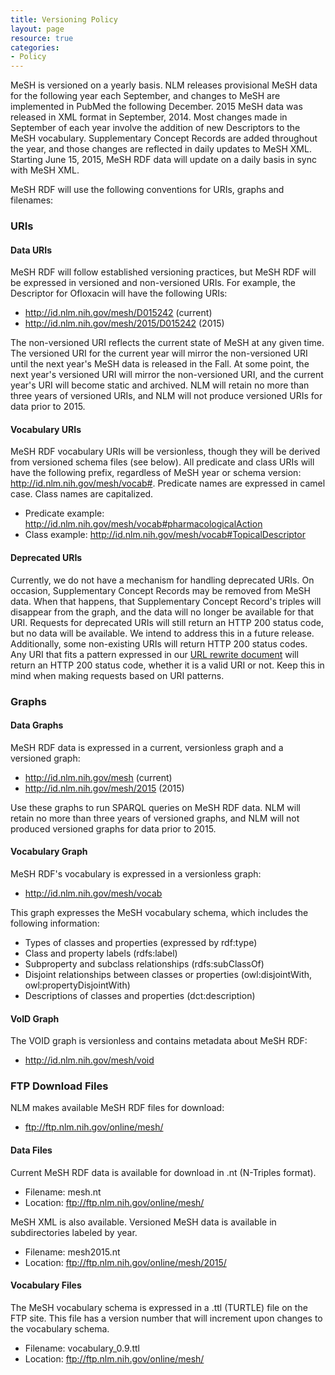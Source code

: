 ```yaml
---
title: Versioning Policy
layout: page
resource: true
categories:
- Policy
---
```


MeSH is versioned on a yearly basis. NLM releases provisional MeSH data for the following year each September, and changes to MeSH are implemented in PubMed the following December. 2015 MeSH data was released in XML format in September, 2014. Most changes made in September of each year involve the addition of new Descriptors to the MeSH vocabulary. Supplementary Concept Records are added throughout the year, and those changes are reflected in daily updates to MeSH XML. Starting June 15, 2015, MeSH RDF data will update on a daily basis in sync with MeSH XML. 

MeSH RDF will use the following conventions for URIs, graphs and filenames:

### URIs

#### Data URIs

MeSH RDF will follow established versioning practices, but MeSH RDF will be expressed in versioned and non-versioned URIs. For example, the Descriptor for Ofloxacin will have the following URIs:

* http://id.nlm.nih.gov/mesh/D015242 (current)
* http://id.nlm.nih.gov/mesh/2015/D015242 (2015)

The non-versioned URI reflects the current state of MeSH at any given time. The versioned URI for the current year will mirror the non-versioned URI until the next year's MeSH data is released in the Fall. At some point, the next year's versioned URI will mirror the non-versioned URI, and the current year's URI will become static and archived. NLM will retain no more than three years of versioned URIs, and NLM will not produce versioned URIs for data prior to 2015. 

#### Vocabulary URIs

MeSH RDF vocabulary URIs will be versionless, though they will be derived from versioned schema files (see below). All predicate and class URIs will have the following prefix, regardless of MeSH year or schema version: http://id.nlm.nih.gov/mesh/vocab#. Predicate names are expressed in camel case. Class names are capitalized.

* Predicate example: http://id.nlm.nih.gov/mesh/vocab#pharmacologicalAction
* Class example: http://id.nlm.nih.gov/mesh/vocab#TopicalDescriptor

#### Deprecated URIs

Currently, we do not have a mechanism for handling deprecated URIs. On occasion, Supplementary Concept Records may be removed from MeSH data. When that happens, that Supplementary Concept Record's triples will disappear from the graph, and the data will no longer be available for that URI. Requests for deprecated URIs will still return an HTTP 200 status code, but no data will be available. We intend to address this in a future release. Additionally, some non-existing URIs will return HTTP 200 status codes. Any URI that fits a pattern expressed in our [URL rewrite document](https://github.com/HHS/lodestar/blob/meshrdf/web-ui/src/main/webapp/WEB-INF/urlrewrite.xml) will return an HTTP 200 status code, whether it is a valid URI or not. Keep this in mind when making requests based on URI patterns. 

### Graphs

#### Data Graphs

MeSH RDF data is expressed in a current, versionless graph and a versioned graph:

* http://id.nlm.nih.gov/mesh (current)
* http://id.nlm.nih.gov/mesh/2015 (2015)

Use these graphs to run SPARQL queries on MeSH RDF data. NLM will retain no more than three years of versioned graphs, and NLM will not produced versioned graphs for data prior to 2015. 

#### Vocabulary Graph

MeSH RDF's vocabulary is expressed in a versionless graph:

* http://id.nlm.nih.gov/mesh/vocab 

This graph expresses the MeSH vocabulary schema, which includes the following information:

* Types of classes and properties (expressed by rdf:type)
* Class and property labels (rdfs:label)
* Subproperty and subclass relationships (rdfs:subClassOf)
* Disjoint relationships between classes or properties (owl:disjointWith, owl:propertyDisjointWith)
* Descriptions of classes and properties (dct:description)

#### VoID Graph

The VOID graph is versionless and contains metadata about MeSH RDF:

* http://id.nlm.nih.gov/mesh/void

### FTP Download Files

NLM makes available MeSH RDF files for download:

* ftp://ftp.nlm.nih.gov/online/mesh/

#### Data Files

Current MeSH RDF data is available for download in .nt (N-Triples format). 

* Filename: mesh.nt 
* Location: ftp://ftp.nlm.nih.gov/online/mesh/

MeSH XML is also available. Versioned MeSH data is available in subdirectories labeled by year. 

* Filename: mesh2015.nt 
* Location: ftp://ftp.nlm.nih.gov/online/mesh/2015/

#### Vocabulary Files

The MeSH vocabulary schema is expressed in a .ttl (TURTLE) file on the FTP site. This file has a version number that will increment upon changes to the vocabulary schema. 

* Filename: vocabulary_0.9.ttl 
* Location: ftp://ftp.nlm.nih.gov/online/mesh/
